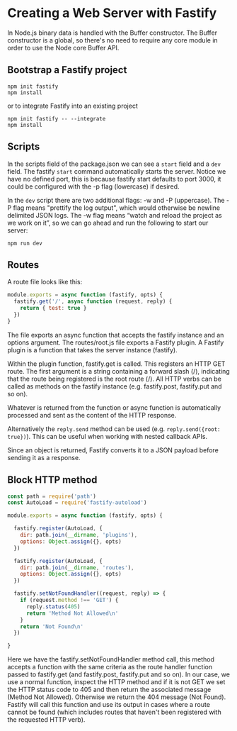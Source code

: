 # Creating a Web Server with Fastify
In Node.js binary data is handled with the Buffer constructor. The Buffer constructor is a global, so there's no need to require any core module in order to use the Node core Buffer API.
## Bootstrap a Fastify project
```
npm init fastify
npm install
```
or to integrate Fastify into an existing project 
```
npm init fastify -- --integrate
npm install
```
## Scripts
In the scripts field of the package.json we can see a `start` field and a `dev` field. The fastify `start` command automatically starts the server. Notice we have no defined port, this is because fastify start defaults to port 3000, it could be configured with the -p flag (lowercase) if desired.

In the `dev` script there are two additional flags: -w and -P (uppercase). The -P flag means "prettify the log output", which would otherwise be newline delimited JSON logs. The -w flag means “watch and reload the project as we work on it”, so we can go ahead and run the following to start our server:
```
npm run dev
```

## Routes
A route file looks like this:

```js
module.exports = async function (fastify, opts) {
  fastify.get('/', async function (request, reply) {
    return { test: true }
  })
}
```
The file exports an async function that accepts the fastify instance and an options argument. The routes/root.js file exports a Fastify plugin. A Fastify plugin is a function that takes the server instance (fastify).

Within the plugin function, fastify.get is called. This registers an HTTP GET route. The first argument is a string containing a forward slash (/), indicating that the route being registered is the root route (/). All HTTP verbs can be called as methods on the fastify instance (e.g. fastify.post, fastify.put and so on).

Whatever is returned from the function or async function is automatically processed and sent as the content of the HTTP response.

Alternatively the `reply.send` method can be used (e.g. `reply.send({root: true})`). This can be useful when working with nested callback APIs.

Since an object is returned, Fastify converts it to a JSON payload before sending it as a response.

## Block HTTP method
```js
const path = require('path')
const AutoLoad = require('fastify-autoload')

module.exports = async function (fastify, opts) {

  fastify.register(AutoLoad, {
    dir: path.join(__dirname, 'plugins'),
    options: Object.assign({}, opts)
  })

  fastify.register(AutoLoad, {
    dir: path.join(__dirname, 'routes'),
    options: Object.assign({}, opts)
  })

  fastify.setNotFoundHandler((request, reply) => {
    if (request.method !== 'GET') {
      reply.status(405)
      return 'Method Not Allowed\n'
    }
    return 'Not Found\n'
  })

}
```
Here we have the fastify.setNotFoundHandler method call, this method accepts a function with the same criteria as the route handler function passed to fastify.get (and fastify.post, fastify.put and so on). In our case, we use a normal function, inspect the HTTP method and if it is not GET we set the HTTP status code to 405 and then return the associated message (Method Not Allowed). Otherwise we return the 404 message (Not Found). Fastify will call this function and use its output in cases where a route cannot be found (which includes routes that haven't been registered with the requested HTTP verb).